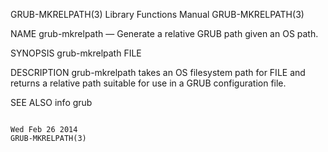 GRUB-MKRELPATH(3)                                                                          Library Functions Manual                                                                         GRUB-MKRELPATH(3)



NAME
       grub-mkrelpath — Generate a relative GRUB path given an OS path.


SYNOPSIS
       grub-mkrelpath FILE


DESCRIPTION
       grub-mkrelpath takes an OS filesystem path for FILE and returns a relative path suitable for use in a GRUB configuration file.


SEE ALSO
       info grub



                                                                                               Wed Feb 26 2014                                                                              GRUB-MKRELPATH(3)
